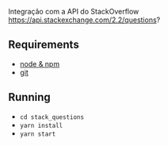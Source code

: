 Integração com a API do StackOverflow https://api.stackexchange.com/2.2/questions?

## Requirements

* [node & npm](https://nodejs.org/en/)
* [git](https://www.robinwieruch.de/git-essential-commands/)

## Running

* `cd stack_questions`
* `yarn install`
* `yarn start`

